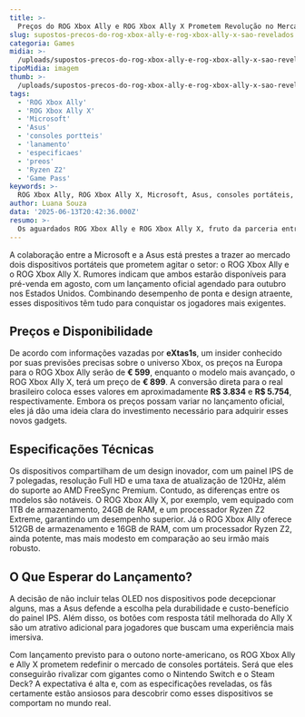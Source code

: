 ```yaml
---
title: >-
  Preços do ROG Xbox Ally e ROG Xbox Ally X Prometem Revolução no Mercado de Portáteis
slug: supostos-precos-do-rog-xbox-ally-e-rog-xbox-ally-x-sao-revelados
categoria: Games
midia: >-
  /uploads/supostos-precos-do-rog-xbox-ally-e-rog-xbox-ally-x-sao-revelados-thumb.jpg
tipoMidia: imagem
thumb: >-
  /uploads/supostos-precos-do-rog-xbox-ally-e-rog-xbox-ally-x-sao-revelados-thumb.jpg
tags:
  - 'ROG Xbox Ally'
  - 'ROG Xbox Ally X'
  - 'Microsoft'
  - 'Asus'
  - 'consoles portteis'
  - 'lanamento'
  - 'especificaes'
  - 'preos'
  - 'Ryzen Z2'
  - 'Game Pass'
keywords: >-
  ROG Xbox Ally, ROG Xbox Ally X, Microsoft, Asus, consoles portáteis, lançamento, especificações, preços, Ryzen Z2, Game Pass
author: Luana Souza
data: '2025-06-13T20:42:36.000Z'
resumo: >-
  Os aguardados ROG Xbox Ally e ROG Xbox Ally X, fruto da parceria entre Microsoft e Asus, chegam com preços competitivos e especificações de ponta. Lançamento em outubro pode transformar o cenário dos dispositivos portáteis.
---
```


A colaboração entre a Microsoft e a Asus está prestes a trazer ao mercado dois dispositivos portáteis que prometem agitar o setor: o ROG Xbox Ally e o ROG Xbox Ally X. Rumores indicam que ambos estarão disponíveis para pré-venda em agosto, com um lançamento oficial agendado para outubro nos Estados Unidos. Combinando desempenho de ponta e design atraente, esses dispositivos têm tudo para conquistar os jogadores mais exigentes.

## Preços e Disponibilidade

De acordo com informações vazadas por **eXtas1s**, um insider conhecido por suas previsões precisas sobre o universo Xbox, os preços na Europa para o ROG Xbox Ally serão de **€ 599**, enquanto o modelo mais avançado, o ROG Xbox Ally X, terá um preço de **€ 899**. A conversão direta para o real brasileiro coloca esses valores em aproximadamente **R$ 3.834** e **R$ 5.754**, respectivamente. Embora os preços possam variar no lançamento oficial, eles já dão uma ideia clara do investimento necessário para adquirir esses novos gadgets.

## Especificações Técnicas

Os dispositivos compartilham de um design inovador, com um painel IPS de 7 polegadas, resolução Full HD e uma taxa de atualização de 120Hz, além do suporte ao AMD FreeSync Premium. Contudo, as diferenças entre os modelos são notáveis. O ROG Xbox Ally X, por exemplo, vem equipado com 1TB de armazenamento, 24GB de RAM, e um processador Ryzen Z2 Extreme, garantindo um desempenho superior. Já o ROG Xbox Ally oferece 512GB de armazenamento e 16GB de RAM, com um processador Ryzen Z2, ainda potente, mas mais modesto em comparação ao seu irmão mais robusto.

## O Que Esperar do Lançamento?

A decisão de não incluir telas OLED nos dispositivos pode decepcionar alguns, mas a Asus defende a escolha pela durabilidade e custo-benefício do painel IPS. Além disso, os botões com resposta tátil melhorada do Ally X são um atrativo adicional para jogadores que buscam uma experiência mais imersiva.

Com lançamento previsto para o outono norte-americano, os ROG Xbox Ally e Ally X prometem redefinir o mercado de consoles portáteis. Será que eles conseguirão rivalizar com gigantes como o Nintendo Switch e o Steam Deck? A expectativa é alta e, com as especificações reveladas, os fãs certamente estão ansiosos para descobrir como esses dispositivos se comportam no mundo real.
